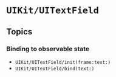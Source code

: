 # ``UIKit/UITextField``

## Topics

### Binding to observable state

- ``UIKit/UITextField/init(frame:text:)``
- ``UIKit/UITextField/bind(text:)``
